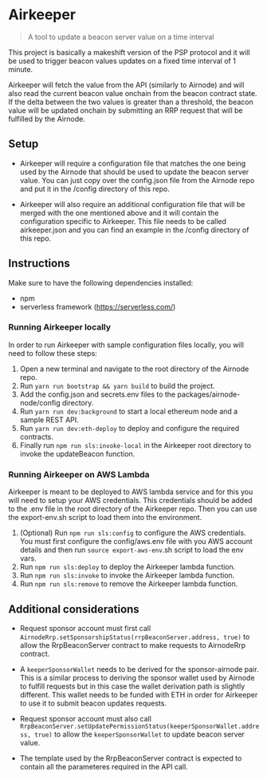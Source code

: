 # Airkeeper

> A tool to update a beacon server value on a time interval

This project is basically a makeshift version of the PSP protocol and it will be used to trigger beacon values updates on a fixed time interval of 1 minute.

Airkeeper will fetch the value from the API (similarly to Airnode) and will also read the current beacon value onchain from the beacon contract state. If the delta between the two values is greater than a threshold, the beacon value will be updated onchain by submitting an RRP request that will be fulfilled by the Airnode.

## Setup

- Airkeeper will require a configuration file that matches the one being used by the Airnode that should be used to update the beacon server value. You can just copy over the config.json file from the Airnode repo and put it in the /config directory of this repo.

- Airkeeper will also require an additional configuration file that will be merged with the one mentioned above and it will contain the configuration specific to Airkeeper. This file needs to be called airkeeper.json and you can find an example in the /config directory of this repo.

## Instructions

Make sure to have the following dependencies installed:

- npm
- serverless framework (https://serverless.com/)

### Running Airkeeper locally

In order to run Airkeeper with sample configuration files locally, you will need to follow these steps:

1. Open a new terminal and navigate to the root directory of the Airnode repo.
2. Run `yarn run bootstrap && yarn build` to build the project.
3. Add the config.json and secrets.env files to the packages/airnode-node/config directory.
4. Run `yarn run dev:background` to start a local ethereum node and a sample REST API.
5. Run `yarn run dev:eth-deploy` to deploy and configure the required contracts.
6. Finally run `npm run sls:invoke-local` in the Airkeeper root directory to invoke the updateBeacon function.

### Running Airkeeper on AWS Lambda

Airkeeper is meant to be deployed to AWS lambda service and for this you will need to setup your AWS credentials. This credentials should be added to the .env file in the root directory of the Airkeeper repo. Then you can use the export-env.sh script to load them into the environment.

1. (Optional) Run `npm run sls:config` to configure the AWS credentials. You must first configure the config/aws.env file with you AWS account details and then run `source export-aws-env`.sh script to load the env vars.
2. Run `npm run sls:deploy` to deploy the Airkeeper lambda function.
3. Run `npm run sls:invoke` to invoke the Airkeeper lambda function.
4. Run `npm run sls:remove` to remove the Airkeeper lambda function.

## Additional considerations

- Request sponsor account must first call `AirnodeRrp.setSponsorshipStatus(rrpBeaconServer.address, true)` to allow the RrpBeaconServer contract to make requests to AirnodeRrp contract.

- A `keeperSponsorWallet` needs to be derived for the sponsor-airnode pair. This is a similar process to deriving the sponsor wallet used by Airnode to fulfill requests but in this case the wallet derivation path is slightly different. This wallet needs to be funded with ETH in order for Airkeeper to use it to submit beacon updates requests.

- Request sponsor account must also call `RrpBeaconServer.setUpdatePermissionStatus(keeperSponsorWallet.address, true)` to allow the `keeperSponsorWallet` to update beacon server value.

- The template used by the RrpBeaconServer contract is expected to contain all the parameteres required in the API call.
